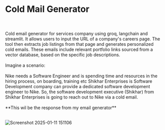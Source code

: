 # Cold Mail Generator
<br/>
<br/>
Cold email generator for services company using groq, langchain and streamlit. It allows users to input the URL of a company's careers page. The tool then extracts job listings from that page and generates 
personalized cold emails. These emails include relevant portfolio links sourced from a vector database, based on the specific job descriptions.
<br/>
<br/>
Imagine a scenario:
<br/>
<br/>
Nike needs a  Software Engineer and is spending time and resources in the hiring process, on boarding, training etc
Shikhar Enterprises is Software Development company can provide a dedicated software development engineer to Nike. So, the software development executive (Shikhar) from Shikhar Enterprises is going to reach out to Nike via a cold email.
<br/>
<br/>
**This wil be the response from my email generator**
<br/>
<br/>


![Screenshot 2025-01-11 151106](https://github.com/user-attachments/assets/7157e6a1-219d-4b25-9e88-bda822183aa0)
